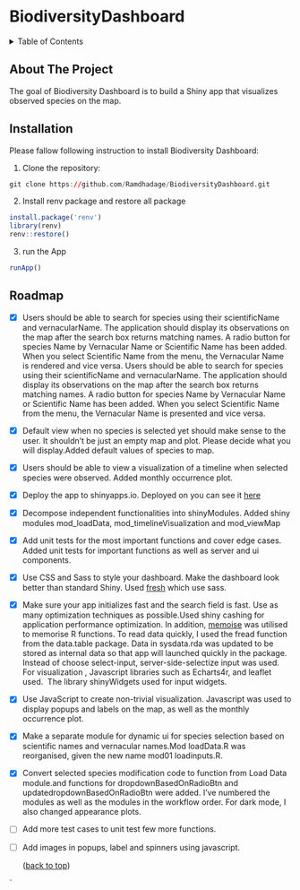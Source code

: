 
<!-- README.md is generated from README.Rmd. Please edit that file -->

# BiodiversityDashboard

<!-- badges: start -->
<!-- badges: end -->
<!-- TABLE OF CONTENTS -->
<details>
<summary>
Table of Contents
</summary>
<ol>
<li>
<a href="#about-the-project">About The Project</a>
</li>
<li>
<a href="#installation">Installation</a>
</li>
<li>
<a href="#roadmap">Roadmap</a>
</li>
</ol>
</details>

## About The Project

The goal of Biodiversity Dashboard is to build a Shiny app that
visualizes observed species on the map.

## Installation

Please fallow following instruction to install Biodiversity Dashboard:

1.  Clone the repository:

``` r
git clone https://github.com/Ramdhadage/BiodiversityDashboard.git
```

2.  Install renv package and restore all package

``` r
install.package('renv')
library(renv)
renv::restore()
```

3.  run the App

``` r
runApp()
```

<!-- ROADMAP -->

## Roadmap

-   [x] Users should be able to search for species using their
    scientificName and vernacularName. The application should display
    its observations on the map after the search box returns matching
    names. A radio button for species Name by Vernacular Name or
    Scientific Name has been added. When you select Scientific Name from
    the menu, the Vernacular Name is rendered and vice versa. Users
    should be able to search for species using their scientificName and
    vernacularName. The application should display its observations on
    the map after the search box returns matching names. A radio button
    for species Name by Vernacular Name or Scientific Name has been
    added. When you select Scientific Name from the menu, the Vernacular
    Name is presented and vice versa.

-   [x] Default view when no species is selected yet should make sense
    to the user. It shouldn’t be just an empty map and plot. Please
    decide what you will display.Added default values of species to map.

-   [x] Users should be able to view a visualization of a timeline when
    selected species were observed. Added monthly occurrence plot.

-   [x] Deploy the app to shinyapps.io. Deployed on you can see it
    [here](https://ti5syn-ramdhadage.shinyapps.io/BiodiversityDashboard/)

-   [x] Decompose independent functionalities into shinyModules. Added
    shiny modules mod_loadData, mod_timelineVisualization and
    mod_viewMap

-   [x] Add unit tests for the most important functions and cover edge
    cases. Added unit tests for important functions as well as server
    and ui components.

-   [x] Use CSS and Sass to style your dashboard. Make the dashboard
    look better than standard Shiny. Used
    [fresh](https://dreamrs.github.io/fresh/index.html) which use sass.

-   [x] Make sure your app initializes fast and the search field is
    fast. Use as many optimization techniques as possible.Used shiny
    cashing for application performance optimization. In addition,
    [memoise](https://github.com/r-lib/memoise) was utilised to memorise
    R functions. To read data quickly, I used the fread function from
    the data.table package. Data in sysdata.rda was updated to be stored
    as internal data so that app will launched quickly in the package.
    Instead of choose select-input, server-side-selectize input was
    used. For visualization , Javascript libraries such as Echarts4r,
    and leaflet used.  The library shinyWidgets used for input widgets.

-   [x] Use JavaScript to create non-trivial visualization. Javascript
    was used to display popups and labels on the map, as well as the
    monthly occurrence plot.

-   [x] Make a separate module for dynamic ui for species selection
    based on scientific names and vernacular names.Mod loadData.R was
    reorganised, given the new name mod01 loadinputs.R.

-   [x] Convert selected species modification code to function from Load
    Data module.and functions for dropdownBasedOnRadioBtn and
    updatedropdownBasedOnRadioBtn were added. I’ve numbered the modules
    as well as the modules in the workflow order. For dark mode, I also
    changed appearance plots.

-   [ ] Add more test cases to unit test few more functions.

-   [ ] Add images in popups, label and spinners using javascript.

    <p align="right">

    (<a href="#top">back to top</a>)

    </p>

\`
